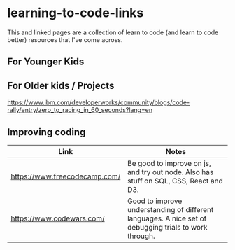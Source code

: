 # learning-to-code-links

This and linked pages are a collection of learn to code (and learn to code better) resources that I've come across.

## For Younger Kids


## For Older kids / Projects
https://www.ibm.com/developerworks/community/blogs/code-rally/entry/zero_to_racing_in_60_seconds?lang=en


## Improving coding

Link | Notes
-----|------
https://www.freecodecamp.com/ | Be good to improve on js, and try out node.  Also has stuff on SQL, CSS, React and D3.
https://www.codewars.com/ | Good to improve understanding of different languages.  A nice set of debugging trials to work through.
